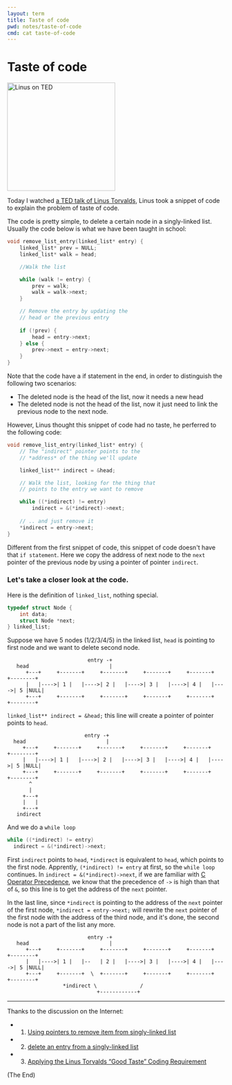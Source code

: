 ```yaml
---
layout: term
title: Taste of code
pwd: notes/taste-of-code
cmd: cat taste-of-code
---
```


# Taste of code

<img src="../imgs/linus-on-TED.png" alt="Linus on TED" height="250"/>

Today I watched [a TED talk of Linus Torvalds](https://www.youtube.com/watch?v=o8NPllzkFhE), Linus took a snippet of code to explain the problem of taste of code.

The code is pretty simple, to delete a certain node in a singly-linked list. Usually the code below is what we have been taught in school:

```C
void remove_list_entry(linked_list* entry) {
    linked_list* prev = NULL;
    linked_list* walk = head;

    //Walk the list 

    while (walk != entry) {
        prev = walk;
        walk = walk->next;
    }

    // Remove the entry by updating the
    // head or the previous entry
    
    if (!prev) {
        head = entry->next;
    } else {
        prev->next = entry->next;
    }
}
```

Note that the code have a if statement in the end, in order to distinguish the following two scenarios:

* The deleted node is the head of the list, now it needs a new head
* The deleted node is not the head of the list, now it just need to link the previous node to the next node.

However, Linus thought this snippet of code had no taste, he perferred to the following code:

```C
void remove_list_entry(linked_list* entry) {
    // The "indirect" pointer points to the
    // *address* of the thing we'll update

    linked_list** indirect = &head;

    // Walk the list, looking for the thing that
    // points to the entry we want to remove

    while ((*indirect) != entry)
        indirect = &(*indirect)->next;
        
    // .. and just remove it
    *indirect = entry->next;
}
```

Different from the first snippet of code, this snippet of code doesn't have that `if statement`. Here we copy the address of next node to the `next` pointer of the previous node by using a pointer of pointer `indirect`.

### Let's take a closer look at the code.

Here is the definition of `linked_list`, nothing special.

```C
typedef struct Node {
    int data;
    struct Node *next;
} linked_list;
```

Suppose we have 5 nodes (1/2/3/4/5) in the linked list, `head` is pointing to first node and we want to delete second node.

```text
                          entry -+
   head                          |
      +---+     +-------+     +-------+     +-------+     +-------+     +--------+
      |   |---->| 1 |   |---->| 2 |   |---->| 3 |   |---->| 4 |   |---->| 5 |NULL|
      +---+     +-------+     +-------+     +-------+     +-------+     +--------+
```

`linked_list** indirect = &head;` this line will create a pointer of pointer points to `head`.

```text
                         entry -+
  head                          |
     +---+     +-------+     +-------+     +-------+     +-------+     +--------+
     |   |---->| 1 |   |---->| 2 |   |---->| 3 |   |---->| 4 |   |---->| 5 |NULL|
     +---+     +-------+     +-------+     +-------+     +-------+     +--------+
       ^
       |
     +---+
     |   |
     +---+
   indirect
```


And we do a `while loop`

```C
while ((*indirect) != entry)
  indirect = &(*indirect)->next;
```

First `indirect` points to `head`, `*indirect` is equivalent to `head`, which points to the first node. Apprently, `(*indirect) != entry` at first, so the `while loop` continues. In `indirect = &(*indirect)->next`, if we are familiar with [C Operator Precedence](https://en.cppreference.com/w/c/language/operator_precedence), we know that the precedence of `->` is high than that of `&`, so this line is to get the address of the `next` pointer.

In the last line, since `*indirect` is pointing to the address of the `next` pointer of the first node, `*indirect = entry->next;` will rewrite the `next` pointer of the first node with the address of the third node, and it's done, the second node is not a part of the list any more.

```text
                          entry -+
   head                          |
      +---+     +-------+     +-------+     +-------+     +-------+     +--------+
      |   |---->| 1 |   |--   | 2 |   |---->| 3 |   |---->| 4 |   |---->| 5 |NULL|
      +---+     +-------+  \  +-------+     +-------+     +-------+     +--------+
                  *indirect \              /
                             +------------+
```                             

---

Thanks to the discussion on the Internet:   

* 1) [Using pointers to remove item from singly-linked list](https://stackoverflow.com/questions/12914917/using-pointers-to-remove-item-from-singly-linked-list)
* 2) [delete an entry from a singly-linked list](https://stackoverflow.com/questions/51794426/delete-an-entry-from-a-singly-linked-list/51796733#51796733)
* 3) [Applying the Linus Torvalds “Good Taste” Coding Requirement](https://news.ycombinator.com/item?id=12793624)


(The End)